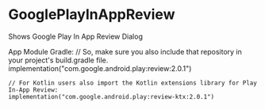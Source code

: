# GooglePlayInAppReview

Shows Google Play In App Review Dialog

App Module Gradle:
    // So, make sure you also include that repository in your project's build.gradle file.
    implementation("com.google.android.play:review:2.0.1")

    // For Kotlin users also import the Kotlin extensions library for Play In-App Review:
    implementation("com.google.android.play:review-ktx:2.0.1")
